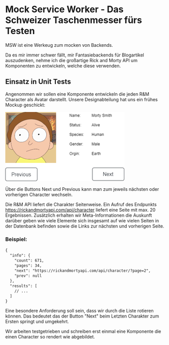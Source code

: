 # Mock Service Worker - Das Schweizer Taschenmesser fürs Testen

MSW ist eine Werkeug zum mocken von Backends.

Da es mir immer schwer fällt, mir Fantasiebackends für Blogartikel auszudenken, nehme ich die großartige Rick and Morty
API um Komponenten zu entwickeln, welche diese verwenden.

## Einsatz in Unit Tests

Angenommen wir sollen eine Komponente entwickeln die jeden R&M Character als Avatar darstellt. Unsere Designabteilung
hat uns ein frühes Mockup geschickt:

![MortyMockup](mortymock.png)

Über die Buttons Next und Previous kann man zum jeweils nächsten oder vorherigen Character wechseln.

Die R&M API liefert die Charakter Seitenweise. Ein Aufruf des Endpunkts https://rickandmortyapi.com/api/character
liefert eine Seite mit max. 20 Ergebnissen. Zusätzlich erhalten wir Meta-Informationen die Auskunft darüber geben wie
viele Elemente sich insgesamt auf wie vielen Seiten in der Datenbank befinden sowie die Links zur nächsten und
vorherigen Seite.

### Beispiel:

```
{
  "info": {
    "count": 671,
    "pages": 34,
    "next": "https://rickandmortyapi.com/api/character/?page=2",
    "prev": null
  },
  "results": [
    // ...
  ]
}
```

Eine besondere Anforderung soll sein, dass wir durch die Liste rotieren können. Das bedeutet das der Button "Next" beim
Letzten Charakter zum Ersten springt und umgekehrt.

Wir arbeiten testgetrieben und schreiben erst einmal eine Komponente die einen Character so rendert wie abgebildet.

